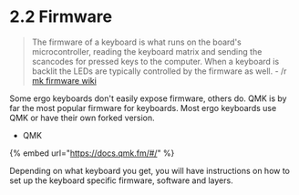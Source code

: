 # 2.2 Firmware

> The firmware of a keyboard is what runs on the board's microcontroller, reading the keyboard matrix and sending the scancodes for pressed keys to the computer. When a keyboard is backlit the LEDs are typically controlled by the firmware as well.  - /r [mk firmware wiki](https://www.reddit.com/r/MechanicalKeyboards/wiki/firmware#wiki\_firmware\_wiki)

Some ergo keyboards don't easily expose firmware, others do. QMK is by far the most popular firmware for keyboards. Most ergo keyboards use QMK or have their own forked version.

* QMK

{% embed url="https://docs.qmk.fm/#/" %}

Depending on what keyboard you get, you will have instructions on how to set up the keyboard specific firmware, software and layers.
